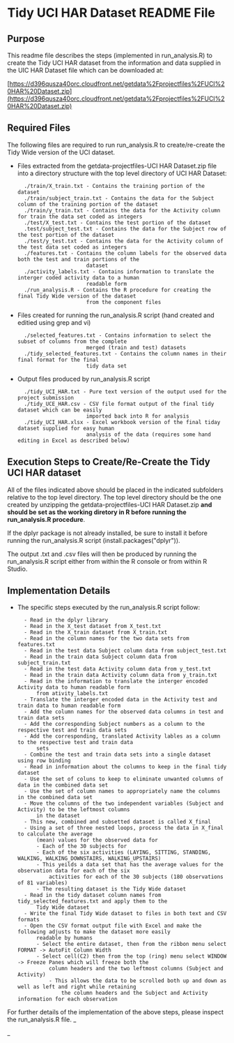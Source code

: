 Tidy UCI HAR Dataset README File
================================

Purpose
-------

This readme file describes the steps (implemented in run_analysis.R) to create the Tidy UCI HAR dataset from the information and data supplied in the UIC HAR Dataset file which can be downloaded at:

[https://d396qusza40orc.cloudfront.net/getdata%2Fprojectfiles%2FUCI%20HAR%20Dataset.zip](https://d396qusza40orc.cloudfront.net/getdata%2Fprojectfiles%2FUCI%20HAR%20Dataset.zip)


Required Files
--------------

The following files are required to run run_analysis.R to create/re-create the Tidy Wide version of the UCI dataset.

* Files extracted from the getdata-projectfiles-UCI HAR Dataset.zip file into a directory structure with the top level directory of UCI HAR Dataset:

		./train/X_train.txt - Contains the training portion of the dataset
		./train/subject_train.txt - Contains the data for the Subject column of the training portion of the dataset
		./train/y_train.txt - Contains the data for the Activity column for train the data set coded as integers
		./test/X_test.txt - Contains the test portion of the dataset
		.test/subject_test.txt - Contains the data for the Subject row of the test portion of the dataset
		./test/y_test.txt - Contains the data for the Activity column of the test data set coded as integers
		./features.txt - Contains the column labels for the observed data both the test and train portions of the 
							dataset
		./activity_labels.txt - Contains information to translate the interger coded activity data to a human 
							readable form
		./run_analysis.R - Contains the R procedure for creating the final Tidy Wide version of the dataset 
							from the component files
		
* Files created for running the run_analysis.R script (hand created and editied using grep and vi)

		./selected_features.txt - Contains information to select the subset of columns from the complete 
							merged (train and test) datasets
		./tidy_selected_features.txt - Contains the column names in their final format for the final 
							tidy data set
		
* Output files produced by run_analysis.R script

		./tidy_UCI_HAR.txt - Pure text version of the output used for the project submission
		./tidy_UCE_HAR.csv - CSV file format output of the final tidy dataset which can be easily 
							imported back into R for analysis
		./tidy_UCI_HAR.xlsx - Excel workbook version of the final tiday dataset supplied for easy human 
							analysis of the data (requires some hand editing in Excel as described below)
		


Execution Steps to Create/Re-Create the Tidy UCI HAR dataset
------------------------------------------------------------

All of the files indicated above should be placed in the indicated subfolders relative to the top level directory.  The top level directory should be the one created by unzipping the getdata-projectfiles-UCI HAR Dataset.zip **and should be set as the working diretory in R before running the run_analysis.R procedure**.

If the dplyr package is not already installed, be sure to install it before running the run_analysis.R script (install.packages("dplyr")).

The output .txt and .csv files will then be produced by running the run_analysis.R script either from within the R console or from within R Studio.

Implementation Details
-----------------------

* The specific steps executed by the run_analysis.R script follow:

		- Read in the dplyr library
		- Read in the X_test dataset from X_test.txt
		- Read in the X_train dataset from X_train.txt
		- Read in the column names for the two data sets from features.txt
		- Read in the test data Subject column data from subject_test.txt
		- Read in the train data Subject column data from subject_train.txt
		- Read in the test data Activity column data from y_test.txt
		- Read in the train data Activity column data from y_train.txt
		- Read in the information to translate the interger encoded Activity data to human readable form 
			from ativity_labels.txt
		- Translate the interger encoded data in the Activity test and train data to human readable form
		- Add the column names for the observed data columns in test and train data sets
		- Add the corresponding Subject numbers as a column to the respective test and train data sets
		- Add the corresponding, translated Activity lables as a column to the respective test and train data 
			sets
		- Combine the test and train data sets into a single dataset using row binding
		- Read in information about the columns to keep in the final tidy dataset
		- Use the set of coluns to keep to eliminate unwanted columns of data in the combined data set
		- Use the set of column names to appropriately name the columns in the combined data set
		- Move the columns of the two independent variables (Subject and Activity) to be the leftmost columns 
			in the dataset
		- This new, combined and subsetted dataset is called X_final
		- Using a set of three nested loops, process the data in X_final to calculate the average 
			(mean) values for the observed data for
			- Each of the 30 subjects for
			- Each of the six activities (LAYING, SITTING, STANDING, WALKING, WALKING_DOWNSTAIRS, WALKING_UPSTAIRS)
			- This yeilds a data set that has the average values for the observation data for each of the six 
				activities for each of the 30 subjects (180 observations of 81 variables)
			- The resulting dataset is the Tidy Wide dataset
		- Read in the tidy dataset column names from tidy_selected_features.txt and apply them to the 
			Tidy Wide dataset
		- Write the final Tidy Wide dataset to files in both text and CSV formats
		- Open the CSV format output file with Excel and make the following adjusts to make the dataset more easily 
			readable by humans
			- Select the entire dataset, then from the ribbon menu select FORMAT -> AutoFit Column Width
			- Select cell(C2) then from the top (ring) menu select WINDOW -> Freeze Panes which will freeze both the
				column headers and the two leftmost columns (Subject and Activity)
				- This allows the data to be scrolled both up and down as well as left and right while retaining
					the column headers and the Subject and Activity information for each observation
		

For further details of the implementation of the above steps, please inspect the run_analysis.R file.
_

_






